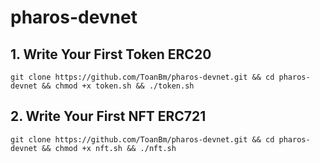 # pharos-devnet
## 1. Write Your First Token ERC20
```
git clone https://github.com/ToanBm/pharos-devnet.git && cd pharos-devnet && chmod +x token.sh && ./token.sh
```

## 2. Write Your First NFT ERC721
```
git clone https://github.com/ToanBm/pharos-devnet.git && cd pharos-devnet && chmod +x nft.sh && ./nft.sh
```
